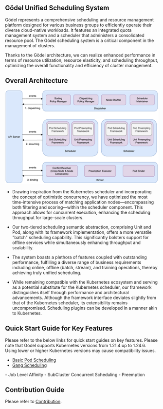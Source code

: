 ## Gödel Unified Scheduling System
Gödel represents a comprehensive scheduling and resource management platform designed for various business groups to efficiently operate their diverse cloud-native workloads. It features an integrated quota management system and a scheduler that administers a consolidated resource pool. The Gödel scheduling system is a critical component in the management of clusters.

Thanks to the Gödel architecture, we can realize enhanced performance in terms of resource utilization, resource elasticity, and scheduling throughput, optimizing the overall functionality and efficiency of cluster management.

## Overall Architecture
![godel-arch](docs/images/godel-arch.png)
- Drawing inspiration from the Kubernetes scheduler and incorporating the concept of optimistic concurrency, we have optimized the most time-intensive process of matching application nodes—encompassing both filtering and scoring—within the scheduler component. This approach allows for concurrent execution, enhancing the scheduling throughput for large-scale clusters.

- Our two-tiered scheduling semantic abstraction, comprising Unit and Pod, along with its framework implementation, offers a more versatile "batch" scheduling capability. This significantly bolsters support for offline services while simultaneously enhancing throughput and scalability.

- The system boasts a plethora of features coupled with outstanding performance, fulfilling a diverse range of business requirements including online, offline (batch, stream), and training operations, thereby achieving truly unified scheduling.

- While remaining compatible with the Kubernetes ecosystem and serving as a potential substitute for the Kubernetes scheduler, our framework distinguishes itself through performance and architectural advancements. Although the framework interface deviates slightly from that of the Kubernetes scheduler, its extensibility remains uncompromised. Scheduling plugins can be developed in a manner akin to Kubernetes.

## Quick Start Guide for Key Features
Please refer to the below links for quick start guides on key features. Please note that Gödel supports Kubernetes versions from 1.21.4 up to 1.24.6. Using lower or higher Kubernetes versions may cause compatibility issues.

- [Basic Pod Scheduling](./docs/features/basic-pod.md)
- [Gang Scheduling](./docs/features/gang-scheduling.md)
<TODO Link the corresponding Markdown pages here>
- Job Level Affinity
- SubCluster Concurrent Scheduling
- Preemption

## Contribution Guide
Please refer to [Contribution](CONTRIBUTING.md).